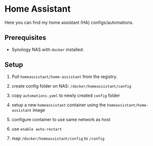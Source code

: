 # Home Assistant

Here you can find my home assistant (HA) configs/automations.

## Prerequisites

- Synology NAS with `docker` installed.

## Setup

1. Pull `homeassistant/home-assistant` from the registry.

1. create config folder on NAS: `/docker/homeassistant/config`

1. copy `automations.yaml` to newly created `config` folder

1. setup a new `homeassistant` container using the `homeassistant/home-assistant` image

1. configure container to use same network as host

1. use `enable auto-restart`

1. map `/docker/homeassistant/config` to `/config`
